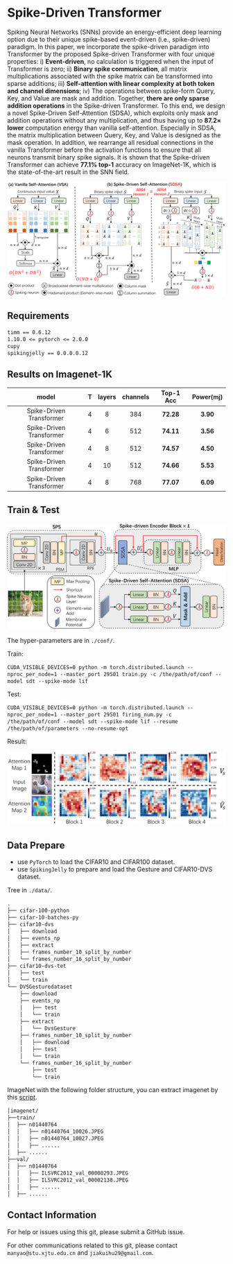 # Spike-Driven Transformer

Spiking Neural Networks (SNNs) provide an energy-efficient deep learning option due to their unique spike-based event-driven (i.e., spike-driven) paradigm. In this paper, we incorporate the spike-driven paradigm into Transformer by the proposed Spike-driven Transformer with four unique properties: i) **Event-driven**, no calculation is triggered when the input of Transformer is zero; ii) **Binary spike communication**, all matrix multiplications associated with the spike matrix can be transformed into sparse additions; iii) **Self-attention with linear complexity at both token and channel dimensions**; iv) The operations between spike-form Query, Key, and Value are mask and addition. Together, **there are only sparse addition operations** in the Spike-driven Transformer. To this end, we design a novel Spike-Driven Self-Attention (SDSA), which exploits only mask and addition operations without any multiplication, and thus having up to **87.2× lower** computation energy than vanilla self-attention. Especially in SDSA, the matrix multiplication between Query, Key, and Value is designed as the mask operation. In addition, we rearrange all residual connections in the vanilla Transformer before the activation functions to ensure that all neurons transmit binary spike signals. It is shown that the Spike-driven Transformer can achieve **77.1% top-1** accuracy on ImageNet-1K, which is the state-of-the-art result in the SNN field.

![SDSA](./imgs/Fig_1_main_idea.png)

## Requirements

```python3
timm == 0.6.12
1.10.0 <= pytorch <= 2.0.0
cupy
spikingjelly == 0.0.0.0.12
```

## Results on Imagenet-1K

|        **model**         | **T** | **layers** | **channels** | **Top-1 Acc** | **Power(mj)** |
| :----------------------: | :---: | :--------: | :----------: | :-----------: | :-----------: |
| Spike-Driven Transformer |   4   |     8      |     384      |   **72.28**   |   **3.90**    |
| Spike-Driven Transformer |   4   |     6      |     512      |   **74.11**   |   **3.56**    |
| Spike-Driven Transformer |   4   |     8      |     512      |   **74.57**   |   **4.50**    |
| Spike-Driven Transformer |   4   |     10     |     512      |   **74.66**   |   **5.53**    |
| Spike-Driven Transformer |   4   |     8      |     768      |   **77.07**   |   **6.09**    |

## Train & Test

![The architecture of Spike-Driven-Transformer.](./imgs/Fig_2_network_architecture.png)

The hyper-parameters are in `./conf/`.


Train:

```shell
CUDA_VISIBLE_DEVICES=0 python -m torch.distributed.launch --nproc_per_node=1 --master_port 29501 train.py -c /the/path/of/conf --model sdt --spike-mode lif
```

Test:

```shell
CUDA_VISIBLE_DEVICES=0 python -m torch.distributed.launch --nproc_per_node=1 --master_port 29501 firing_num.py -c /the/path/of/conf --model sdt --spike-mode lif --resume /the/path/of/parameters --no-resume-opt
```

Result:

![The Attention Map of Spike-Driven Transformer in ImageNet.](./imgs/Fig_3_attention_map.png)

## Data Prepare

- use `PyTorch` to load the CIFAR10 and CIFAR100 dataset.
- use `SpikingJelly` to prepare and load the Gesture and CIFAR10-DVS dataset.

Tree in `./data/`.

```
.
├── cifar-100-python
├── cifar-10-batches-py
├── cifar10-dvs
│   ├── download
│   ├── events_np
│   ├── extract
│   ├── frames_number_10_split_by_number
│   └── frames_number_16_split_by_number
├── cifar10-dvs-tet
│   ├── test
│   └── train
└── DVSGesturedataset
    ├── download
    ├── events_np
    │   ├── test
    │   └── train
    ├── extract
    │   └── DvsGesture
    ├── frames_number_10_split_by_number
    │   ├── download
    │   ├── test
    │   └── train
    └── frames_number_16_split_by_number
        ├── test
        └── train
```

ImageNet with the following folder structure, you can extract imagenet by this [script](https://gist.github.com/BIGBALLON/8a71d225eff18d88e469e6ea9b39cef4).

```shell
│imagenet/
├──train/
│  ├── n01440764
│  │   ├── n01440764_10026.JPEG
│  │   ├── n01440764_10027.JPEG
│  │   ├── ......
│  ├── ......
├──val/
│  ├── n01440764
│  │   ├── ILSVRC2012_val_00000293.JPEG
│  │   ├── ILSVRC2012_val_00002138.JPEG
│  │   ├── ......
│  ├── ......
```

## Contact Information

For help or issues using this git, please submit a GitHub issue.

For other communications related to this git, please contact `manyao@stu.xjtu.edu.cn` and `jiakuihu29@gmail.com`.

